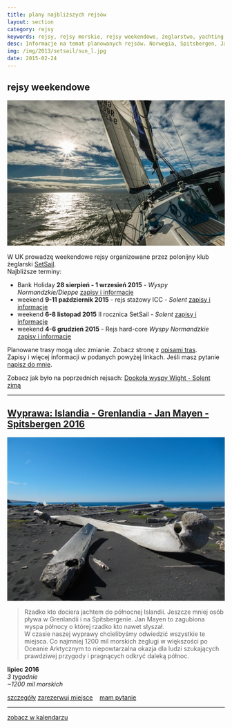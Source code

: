 ```yaml
---
title: plany najbliższych rejsów
layout: section
category: rejsy
keywords: rejsy, rejsy morskie, rejsy weekendowe, żeglarstwo, yachting, jachting, Norwegia, Spitsbergen, Jan Mayen
desc: Informacje na temat planowanych rejsów. Norwegia, Spitsbergen, Jan Mayen. Rejsy weekendowe w UK. 
img: /img/2013/setsail/sun_l.jpg
date: 2015-02-24
---
```



rejsy weekendowe
-----------------

[![Solent](/img/2013/setsail/sun_l.jpg)](/solent-trasy/) 

W UK prowadzę weekendowe rejsy organizowane przez polonijny klub żeglarski [SetSail](http://setsail.org.uk).  
Najbliższe terminy:  

* Bank Holiday **28 sierpień - 1 wrzesień 2015** - *Wyspy Normandzkie/Dieppe* [zapisy i informacje](http://www.meetup.com/SetSail-Polish-Sailing-Club/events/223934841/)
* weekend **9-11 październik 2015** - rejs stażowy ICC - *Solent* [zapisy i informacje](http://www.meetup.com/SetSail-Polish-Sailing-Club/events/223935940/)
* weekend **6-8 listopad 2015** II rocznica SetSail - *Solent* [zapisy i informacje](http://www.meetup.com/SetSail-Polish-Sailing-Club/events/223935764/)
* weekend **4-6 grudzień 2015** - Rejs hard-core *Wyspy Normandzkie* [zapisy i informacje](http://www.meetup.com/SetSail-Polish-Sailing-Club/events/223936889/)

Planowane trasy mogą ulec zmianie. Zobacz stronę z [opisami tras](/solent-trasy).   
Zapisy i więcej informacji w podanych powyżej linkach. Jeśli masz pytanie [napisz do mnie](/rejsy/rezerwacja).  

Zobacz jak było na poprzednich rejsach: [Dookoła wyspy Wight - Solent zimą](/dookola-wight-solent-zima/)

----------------------------------------------------


[Wyprawa: Islandia - Grenlandia - Jan Mayen - Spitsbergen 2016](/jan-mayen-2016)
------------------------------------------------------------------------------

[![Jan Mayen](/img/2014/jan_mayen/jan_mayen_wieloryby.jpg)](/jan-mayen-2016)

> Rzadko kto dociera jachtem do północnej Islandii. Jeszcze mniej osób pływa w Grenlandii i na Spitsbergenie. 
> Jan Mayen to zagubiona wyspa północy o której rzadko kto nawet słyszał.  
> W czasie naszej wyprawy chcielibyśmy odwiedzić wszystkie te miejsca. Co najmniej 1200 mil morskich żeglugi w większości po Oceanie Arktycznym 
> to niepowtarzalna okazja dla ludzi szukających prawdziwej przygody i pragnących odkryć daleką północ. 

**lipiec 2016**   
*3 tygodnie*  
*~1200 mil morskich*  

<p>
<a role="button" href="/jan-mayen-2016" type="button" class="btn btn-xs btn-primary">szczegóły</a>
<a role="button" href="/rejsy/rezerwacja.html" type="button" class="btn btn-xs btn-danger pull-right">zarezerwuj miejsce</a>
<span class="pull-right" >&nbsp;&nbsp;</span>
<a role="button" href="/rejsy/pytanie.html" type="button" class="btn btn-xs btn-success pull-right">mam pytanie</a>         
<br>
</p>

----------------------------------------------------

[zobacz w kalendarzu](/arek/kalendarz.html)




